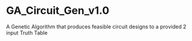 # GA_Circuit_Gen_v1.0
A Genetic Algorithm that produces feasible circuit designs to a provided 2 input Truth Table
